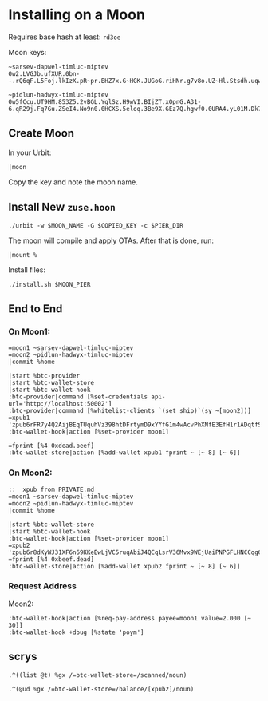 # Installing on a Moon
Requires base hash at least: `rd3oe`

Moon keys:
```
~sarsev-dapwel-timluc-miptev
0w2.LVGJb.ufXUR.0bn--.rQ6qF.L5Foj.lkIzX.pR~pr.BHZ7x.G~HGK.JUGoG.riHNr.g7v8o.UZ~Hl.Stsdh.uqwRc.4bJcM.Zi~-1.Q84g0.efa28.mu072.tg0g1

~pidlun-hadwyx-timluc-miptev
0w5fCcu.UT9HM.853Z5.2vBGL.YglSz.H9wVI.BIjZT.xOpnG.A31-6.qR29j.Fq7Gu.ZSeI4.No9n0.0HCXS.5eloq.3Be9X.GEz7Q.hgwf0.0URA4.yL01M.Dk7E1
```

## Create Moon
In your Urbit:
```
|moon
```
Copy the key and note the moon name.

## Install New `zuse.hoon`
```
./urbit -w $MOON_NAME -G $COPIED_KEY -c $PIER_DIR
```
The moon will compile and apply OTAs. After that is done, run:
```
|mount %
```

Install files:
```
./install.sh $MOON_PIER
```

## End to End

### On Moon1:
```
=moon1 ~sarsev-dapwel-timluc-miptev
=moon2 ~pidlun-hadwyx-timluc-miptev
|commit %home

|start %btc-provider
|start %btc-wallet-store
|start %btc-wallet-hook
:btc-provider|command [%set-credentials api-url='http://localhost:50002']
:btc-provider|command [%whitelist-clients `(set ship)`(sy ~[moon2])]
=xpub1 'zpub6rFR7y4Q2AijBEqTUquhVz398htDFrtymD9xYYfG1m4wAcvPhXNfE3EfH1r1ADqtfSdVCToUG868RvUUkgDKf31mGDtKsAYz2oz2AGutZYs'
:btc-wallet-hook|action [%set-provider moon1]

=fprint [%4 0xdead.beef]
:btc-wallet-store|action [%add-wallet xpub1 fprint ~ [~ 8] [~ 6]]
```

### On Moon2:
```
::  xpub from PRIVATE.md
=moon1 ~sarsev-dapwel-timluc-miptev
=moon2 ~pidlun-hadwyx-timluc-miptev
|commit %home

|start %btc-wallet-store
|start %btc-wallet-hook
:btc-wallet-hook|action [%set-provider moon1]
=xpub2 'zpub6r8dKyWJ31XF6n69KKeEwLjVC5ruqAbiJ4QCqLsrV36Mvx9WEjUaiPNPGFLHNCCqgCdy6iZC8ZgHsm6a1AUTVBMVbKGemNcWFcwBGSjJKbD'
=fprint [%4 0xbeef.dead]
:btc-wallet-store|action [%add-wallet xpub2 fprint ~ [~ 8] [~ 6]]
```

### Request Address
Moon2:
```
:btc-wallet-hook|action [%req-pay-address payee=moon1 value=2.000 [~ 30]]
:btc-wallet-hook +dbug [%state 'poym']
```

## scrys
```
.^((list @t) %gx /=btc-wallet-store=/scanned/noun)

.^(@ud %gx /=btc-wallet-store=/balance/[xpub2]/noun)
```
